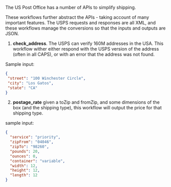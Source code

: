 The US Post Office has a number of APIs to simplify shipping.

These workflows further abstract the APIs - taking account of many important features. The USPS requests and responses are all XML, and these workflows manage the conversions so that the inputs and outputs are JSON.

1. **check_address**.  The USPS can verify 160M addresses in the USA.  This workflow wither either respond with the USPS version of the address (often in all CAPS), or with an error that the address was not found.

Sample input:

 ```json
{
  "street": "100 Winchester Circle",
  "city": "Los Gatos",
  "state": "CA"
}
 ```


2. **postage_rate**  given a toZip and fromZip, and some dimensions of the box (and the shipping type), this workflow will output the price for that shipping type.

sample input:
```json
{
  "service": "priority",
  "zipFrom": "04046",
  "zipTo": "98260",
  "pounds": 20,
  "ounces": 0,
  "container": "variable",
  "width": 12,
  "height": 12,
  "length": 12
}
```
